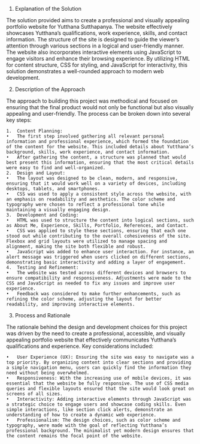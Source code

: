 1. Explanation of the Solution

The solution provided aims to create a professional and visually appealing portfolio website for Yutthana Sutthapanya. The website effectively showcases Yutthana’s qualifications, work experience, skills, and contact information. The structure of the site is designed to guide the viewer’s attention through various sections in a logical and user-friendly manner. The website also incorporates interactive elements using JavaScript to engage visitors and enhance their browsing experience. By utilizing HTML for content structure, CSS for styling, and JavaScript for interactivity, this solution demonstrates a well-rounded approach to modern web development.

2. Description of the Approach

The approach to building this project was methodical and focused on ensuring that the final product would not only be functional but also visually appealing and user-friendly. The process can be broken down into several key steps:

	1.	Content Planning:
	•	The first step involved gathering all relevant personal information and professional experience, which formed the foundation of the content for the website. This included details about Yutthana’s background, skills, work experience, and contact information.
	•	After gathering the content, a structure was planned that would best present this information, ensuring that the most critical details were easy to find and well-organized.
	2.	Design and Layout:
	•	The layout was designed to be clean, modern, and responsive, ensuring that it would work well on a variety of devices, including desktops, tablets, and smartphones.
	•	CSS was used to apply a consistent style across the website, with an emphasis on readability and aesthetics. The color scheme and typography were chosen to reflect a professional tone while maintaining a visually engaging design.
	3.	Development and Coding:
	•	HTML was used to structure the content into logical sections, such as About Me, Experience, Skills, Portfolio, References, and Contact.
	•	CSS was applied to style these sections, ensuring that each one stood out while contributing to the overall cohesiveness of the site. Flexbox and grid layouts were utilized to manage spacing and alignment, making the site both flexible and robust.
	•	JavaScript was added to enhance user interaction. For instance, an alert message was triggered when users clicked on different sections, demonstrating basic interactivity and adding a layer of engagement.
	4.	Testing and Refinement:
	•	The website was tested across different devices and browsers to ensure compatibility and responsiveness. Adjustments were made to the CSS and JavaScript as needed to fix any issues and improve user experience.
	•	Feedback was considered to make further enhancements, such as refining the color scheme, adjusting the layout for better readability, and improving interactive elements.

3. Process and Rationale

The rationale behind the design and development choices for this project was driven by the need to create a professional, accessible, and visually appealing portfolio website that effectively communicates Yutthana’s qualifications and experience. Key considerations included:

	•	User Experience (UX): Ensuring the site was easy to navigate was a top priority. By organizing content into clear sections and providing a simple navigation menu, users can quickly find the information they need without being overwhelmed.
	•	Responsiveness: With the increasing use of mobile devices, it was essential that the website be fully responsive. The use of CSS media queries and flexible layouts ensured that the site would look great on screens of all sizes.
	•	Interactivity: Adding interactive elements through JavaScript was a strategic choice to engage users and showcase coding skills. Even simple interactions, like section click alerts, demonstrate an understanding of how to create a dynamic web experience.
	•	Professionalism: The design choices, such as color scheme and typography, were made with the goal of reflecting Yutthana’s professional background. The minimalist yet modern design ensures that the content remains the focal point of the website.
